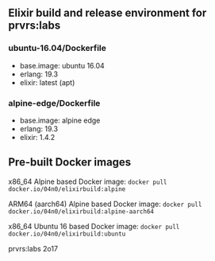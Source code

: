 ## Elixir build and release environment for prvrs:labs

### ubuntu-16.04/Dockerfile

*   base.image: ubuntu 16.04
*   erlang: 19.3
*   elixir: latest (apt)

### alpine-edge/Dockerfile

*   base.image: alpine edge
*   erlang: 19.3
*   elixir: 1.4.2


## Pre-built Docker images

x86_64 Alpine based Docker image:
```docker pull docker.io/04n0/elixirbuild:alpine```

ARM64 (aarch64) Alpine based Docker image:
```docker pull docker.io/04n0/elixirbuild:alpine-aarch64```

x86_64 Ubuntu 16 based Docker image:
```docker pull docker.io/04n0/elixirbuild:ubuntu```


prvrs:labs 2o17
